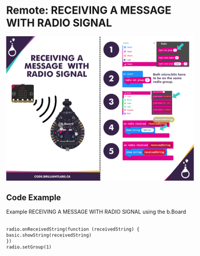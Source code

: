 # Remote:  RECEIVING A MESSAGE WITH RADIO SIGNAL

![Receving_Radio_Msg-EN](https://github.com/Brilliant-Labs/code.bl/blob/code_alpha/packaged/docs/static/mb/projects/bboard-tutorials-cards/4_Remote/Remote2/Receving_Radio_Msg-EN.png?raw=true "Receving_Radio_Msg-EN")

## Code Example

Example RECEIVING A MESSAGE WITH RADIO SIGNAL using the b.Board

```blocks

radio.onReceivedString(function (receivedString) {
basic.showString(receivedString)
})
radio.setGroup(1)

```
